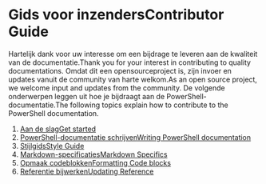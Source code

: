 # <a name="contributor-guide"></a><span data-ttu-id="d3ee2-101">Gids voor inzenders</span><span class="sxs-lookup"><span data-stu-id="d3ee2-101">Contributor Guide</span></span>

<span data-ttu-id="d3ee2-102">Hartelijk dank voor uw interesse om een bijdrage te leveren aan de kwaliteit van de documentatie.</span><span class="sxs-lookup"><span data-stu-id="d3ee2-102">Thank you for your interest in contributing to quality documentations.</span></span>
<span data-ttu-id="d3ee2-103">Omdat dit een opensourceproject is, zijn invoer en updates vanuit de community van harte welkom.</span><span class="sxs-lookup"><span data-stu-id="d3ee2-103">As an open source project, we welcome input and updates from the community.</span></span>
<span data-ttu-id="d3ee2-104">De volgende onderwerpen leggen uit hoe je bijdraagt aan de PowerShell-documentatie.</span><span class="sxs-lookup"><span data-stu-id="d3ee2-104">The following topics explain how to contribute to the PowerShell documentation.</span></span>

1. [<span data-ttu-id="d3ee2-105">Aan de slag</span><span class="sxs-lookup"><span data-stu-id="d3ee2-105">Get started</span></span>](./contributing/1-GET-STARTED.md)
2. [<span data-ttu-id="d3ee2-106">PowerShell-documentatie schrijven</span><span class="sxs-lookup"><span data-stu-id="d3ee2-106">Writing PowerShell documentation</span></span>](./contributing/2-WRITING.md)
3. [<span data-ttu-id="d3ee2-107">Stijlgids</span><span class="sxs-lookup"><span data-stu-id="d3ee2-107">Style Guide</span></span>](./contributing/3-STYLE-GUIDE.md)
4. [<span data-ttu-id="d3ee2-108">Markdown-specificaties</span><span class="sxs-lookup"><span data-stu-id="d3ee2-108">Markdown Specifics</span></span>](./contributing/4-MARKDOWN-SPECIFICS.md)
5. [<span data-ttu-id="d3ee2-109">Opmaak codeblokken</span><span class="sxs-lookup"><span data-stu-id="d3ee2-109">Formatting Code blocks</span></span>](./contributing/5-FORMATTING-CODE.md)
6. [<span data-ttu-id="d3ee2-110">Referentie bijwerken</span><span class="sxs-lookup"><span data-stu-id="d3ee2-110">Updating Reference</span></span>](./contributing/6-UPDATING-REFERENCE.md)